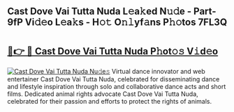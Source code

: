 ## Cast Dove Vai Tutta Nuda L𝚎a𝚔ed N𝚞𝚍e - Part-9fP Vi𝚍𝚎o L𝚎a𝚔s - H𝚘𝚝 O𝚗𝚕yf𝚊ns P𝚑𝚘tos 7FL3Q

# <h2><a href="http://kf8jujh.oniu.top/?m=Cast+Dove+Vai+Tutta+Nuda">🔗👉 🔴 Cast Dove Vai Tutta Nuda P𝚑ot𝚘𝚜 V𝚒d𝚎o</a></h2>

[![Cast Dove Vai Tutta Nuda Nu𝚍e𝚜](https://i.imgur.com/0qMVB7G.gif)](http://kf8jujh.oniu.top/?m=Cast+Dove+Vai+Tutta+Nuda)
Virtual dance innovator and web entertainer Cast Dove Vai Tutta Nuda, celebrated for disseminating dance and lifestyle inspiration through solo and collaborative dance acts and short films. Dedicated animal rights advocate Cast Dove Vai Tutta Nuda, celebrated for their passion and efforts to protect the rights of animals.  

